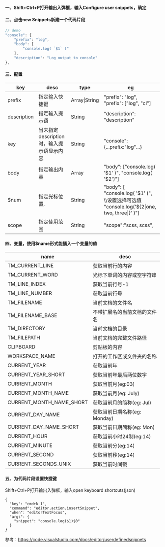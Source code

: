 #### 一、Shift+Ctrl+P打开输出入弹框，输入Configure user snippets，确定

#### 二、点击new Snippets新建一个代码片段

``` javascript
// demo
"console": {
    "prefix": "log",
    "body": [
        "console.log( `$1` )"
    ],
    "description": "Log output to console"
},
```

#### 三、配置

|key|desc|type|eg|
|---|---|---|---|
|prefix|指定输入快捷键|Array\|String| "prefix": "log", "prefix": ["log", "cl"]|
|description|指定输入提示语|String| "description": "description" |
|key|当未指定description时，输入提示语显示内容|String|"console":{...prefix:"log"...}|
|body|指定输出内容|Array|"body": ["console.log( '\$1' )", "console.log( '\$2')"]|
|$num|指定光标位置, |String|"body": [<br>"console.log( '\$1' )", <br>\\\\设置选择可选值 <br>"console.log('\${2\|one, two, three\|}' )"]|
|scope|指定使用范围|String|"scope":"scss, scss", |

#### 四、变量，使用$name形式能插入一个变量的值

|name|desc|
|---|---|
|TM_CURRENT_LINE |获取当前行的内容|
|TM_CURRENT_WORD |光标下单词的内容或空字符串|
|TM_LINE_INDEX |获取当前行号-1|
|TM_LINE_NUMBER |获取当前行号|
|TM_FILENAME |当前文档的文件名|
|TM_FILENAME_BASE  |不带扩展名的当前文档的文件名|
|TM_DIRECTORY |当前文档的目录|
|TM_FILEPATH |当前文档的完整文件路径|
|CLIPBOARD |剪贴板的内容|
|WORKSPACE_NAME  |打开的工作区或文件夹的名称|
|CURRENT_YEAR|获取当前年|
|CURRENT_YEAR_SHORT |获取当前年最后两位数字|
|CURRENT_MONTH |获取当前月(eg:03)|
|CURRENT_MONTH_NAME | 获取当前月(eg: July)|
|CURRENT_MONTH_NAME_SHORT  | 获取当前月的简称(eg: Jul)|
|CURRENT_DAY_NAME   | 获取当前日期名称(eg: Monday)|
|CURRENT_DAY_NAME_SHORT  | 获取当前日期简称(eg: Mon)|
|CURRENT_HOUR | 获取当前小时24制(eg:14)|
|CURRENT_MINUTE  | 获取当前分(eg:14)|
|CURRENT_SECOND  | 获取当前秒(eg:14)|
|CURRENT_SECONDS_UNIX | 获取当前时间戳|

#### 五、为代码片段设置快捷键

Shift+Ctrl+P打开输出入弹框，输入open keyboard shortcuts(json)

```
{
  "key": "cmd+k 1",
  "command": "editor.action.insertSnippet",
  "when": "editorTextFocus",
  "args": {
    "snippet": "console.log($1)$0"
  }
}
```

参考：<https://code.visualstudio.com/docs/editor/userdefinedsnippets>
